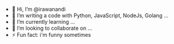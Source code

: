 - 👋 Hi, I’m @irawanandi
- 👀 I’m writing a code with Python, JavaScript, NodeJs, Golang ...
- 🌱 I’m currently learning ...
- 💞️ I’m looking to collaborate on ...
- ⚡ Fun fact: i'm funny sometimes 

<!---
irawanandi/irawanandi is a ✨ special ✨ repository because its `README.md` (this file) appears on your GitHub profile.
You can click the Preview link to take a look at your changes.
--->
